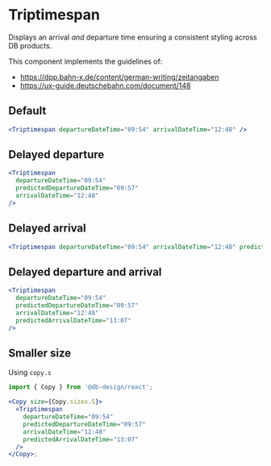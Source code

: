 # Triptimespan

Displays an arrival _and_ departure time ensuring a consistent styling across DB products.

This component implements the guidelines of:

- https://dpp.bahn-x.de/content/german-writing/zeitangaben
- https://ux-guide.deutschebahn.com/document/148

## Default

```jsx
<Triptimespan departureDateTime="09:54" arrivalDateTime="12:48" />
```

## Delayed departure

```jsx
<Triptimespan
  departureDateTime="09:54"
  predictedDepartureDateTime="09:57"
  arrivalDateTime="12:48"
/>
```

## Delayed arrival

```jsx
<Triptimespan departureDateTime="09:54" arrivalDateTime="12:48" predictedArrivalDateTime="12:49" />
```

## Delayed departure and arrival

```jsx
<Triptimespan
  departureDateTime="09:54"
  predictedDepartureDateTime="09:57"
  arrivalDateTime="12:48"
  predictedArrivalDateTime="13:07"
/>
```

## Smaller size

Using `copy.s`

```jsx
import { Copy } from '@db-design/react';

<Copy size={Copy.sizes.S}>
  <Triptimespan
    departureDateTime="09:54"
    predictedDepartureDateTime="09:57"
    arrivalDateTime="12:48"
    predictedArrivalDateTime="13:07"
  />
</Copy>;
```
